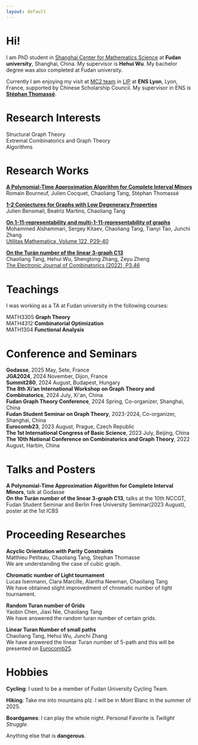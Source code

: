 ```yaml
---
layout: default
---
```

# Hi!

I am PhD student in [Shanghai Center for Mathematics Science](https://scms.fudan.edu.cn/) at **Fudan university**, Shanghai, China. My supervisor is **Hehui Wu**. My bachelor degree was also completed at Fudan university. 

Currently I am enjoying my visit at [MC2 team](https://www.ens-lyon.fr/LIP/MC2/) in [LIP](https://www.ens-lyon.fr/LIP) at **ENS Lyon**, Lyon, France, supported by Chinese Scholarship Council. My supervisor in ENS is [**Stéphan Thomassé**](https://perso.ens-lyon.fr/stephan.thomasse/).


# Research Interests

Structural Graph Theory  
Extremal Combinatorics and Graph Theory  
Algorithms  

# Research Works

[**A Polynomial-Time Approximation Algorithm for Complete Interval Minors**](https://arxiv.org/abs/2505.05997)  
Romain Bourneuf, Julien Cocquet, Chaoliang Tang, Stéphan Thomassé  

[**1-2 Conjectures for Graphs with Low Degeneracy Properties**](https://arxiv.org/abs/2504.21452)  
Julien Bensmail, Beatriz Martins, Chaoliang Tang  

[**On 1-11-representability and multi-1-11-representability of graphs**](https://arxiv.org/abs/2501.13871)  
Mohammed Alshammari, Sergey Kitaev, Chaoliang Tang, Tianyi Tao, Junchi Zhang  
[Utilitas Mathematica, Volume 122, P29-40](https://combinatorialpress.com/um-articles/vol-122/on-1-11-representability-and-multi-1-11-representability-of-graphs/)  

[**On the Turán number of the linear 3-graph C13**](https://arxiv.org/abs/2109.10520)  
Chaoliang Tang, Hehui Wu, Shengtong Zhang, Zeyu Zheng  
[The Electronic Journal of Combinatorics (2022), P3.46](https://www.combinatorics.org/ojs/index.php/eljc/article/view/v29i3p46)  

# Teachings

I was working as a TA at Fudan university in the following courses:  

MATH3305 **Graph Theory**  
MATH4312 **Combinatorial Optimization**  
MATH1304 **Functional Analysis**

# Conference and Seminars

**Godasse**, 2025 May, Sete, France  
**JGA2024**, 2024 November, Dijon, France  
**Summit280**, 2024 August, Budapest, Hungary  
**The 8th Xi’an International Workshop on Graph Theory and Combinatorics**, 2024 July, Xi'an, China  
**Fudan Graph Theory Conference**, 2024 Spring, Co-organizer, Shanghai, China  
**Fudan Student Seminar on Graph Theory**, 2023-2024, Co-organizer, Shanghai, China  
**Eurocomb23**, 2023 August, Prague, Czech Republic  
**The 1st International Congress of Basic Science**, 2023 July, Beijing, China  
**The 10th National Conference on Combinatorics and Graph Theory**, 2022 August, Harbin, China

# Talks and Posters

**A Polynomial-Time Approximation Algorithm for Complete Interval Minors**, talk at Godasse  
**On the Turán number of the linear 3-graph C13**, talks at the 10th NCCGT, Fudan Student Seminar and Berlin Free University Seminar(2023 August), poster at the 1st ICBS    

# Proceeding Researches

**Acyclic Orientation with Parity Constraints**  
   Matthieu Petiteau, Chaoliang Tang, Stephan Thomasse  
We are understanding the case of cubic graph.

**Chromatic number of Light tournament**  
   Lucas Isenmann, Clara Marcille, Alantha Newman, Chaoliang Tang  
We have obtained slight improvedment of chromatic number of light tournament.

**Random Turan number of Grids**  
   Yaobin Chen, Jiaxi Nie, Chaoliang Tang  
We have answered the random turan number of certain grids.

**Linear Turan Number of small paths**  
   Chaoliang Tang, Hehui Wu, Junchi Zhang  
We have answered the linear Turan number of 5-path and this will be presented on [Eurocomb25](https://renyi.hu/en/events/conference/eurocomb25).

# Hobbies

**Cycling**: I used to be a member of Fudan University Cycling Team.

**Hiking**: Take me into mountains plz. I will be in Mont Blanc in the summer of 2025.

**Boardgames**: I can play the whole night. Personal Favorite is *Twilight Struggle*.

Anything else that is **dangerous**.








<!-- 
### Header 3

```js
// Javascript code with syntax highlighting.
var fun = function lang(l) {
  dateformat.i18n = require('./lang/' + l)
  return true;
}
```

```ruby
# Ruby code with syntax highlighting
GitHubPages::Dependencies.gems.each do |gem, version|
  s.add_dependency(gem, "= #{version}")
end
```

#### Header 4

*   This is an unordered list following a header.
*   This is an unordered list following a header.
*   This is an unordered list following a header.

##### Header 5

1.  This is an ordered list following a header.
2.  This is an ordered list following a header.
3.  This is an ordered list following a header.

###### Header 6

| head1        | head two          | three |
|:-------------|:------------------|:------|
| ok           | good swedish fish | nice  |
| out of stock | good and plenty   | nice  |
| ok           | good `oreos`      | hmm   |
| ok           | good `zoute` drop | yumm  |

### There's a horizontal rule below this.

* * *

### Here is an unordered list:

*   Item foo
*   Item bar
*   Item baz
*   Item zip

### And an ordered list:

1.  Item one
1.  Item two
1.  Item three
1.  Item four

### And a nested list:

- level 1 item
  - level 2 item
  - level 2 item
    - level 3 item
    - level 3 item
- level 1 item
  - level 2 item
  - level 2 item
  - level 2 item
- level 1 item
  - level 2 item
  - level 2 item
- level 1 item

### Small image

![Octocat](https://github.githubassets.com/images/icons/emoji/octocat.png)

### Large image

![Branching](https://github.com/vaibhavvikas/vaibhavvikas/raw/main/src/header_.png)


### Definition lists can be used with HTML syntax.

<dl>
<dt>Name</dt>
<dd>Godzilla</dd>
<dt>Born</dt>
<dd>1952</dd>
<dt>Birthplace</dt>
<dd>Japan</dd>
<dt>Color</dt>
<dd>Green</dd>
</dl>

```
Long, single-line code blocks should not wrap. They should horizontally scroll if they are too long. This line should be long enough to demonstrate this.
```

```
The final element.
```
-->
